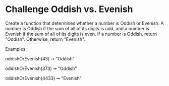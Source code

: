 # Challenge Oddish vs. Evenish

Create a function that determines whether a number is Oddish or Evenish. A number is Oddish if the sum of all of its digits is odd, and a number is Evenish if the sum of all of its digits is even. If a number is Oddish, return "Oddish". Otherwise, return "Evenish".

Examples:

oddishOrEvenish(43) ➞ "Oddish"

oddishOrEvenish(373) ➞ "Oddish"

oddishOrEvenish(4433) ➞ "Evenish"
